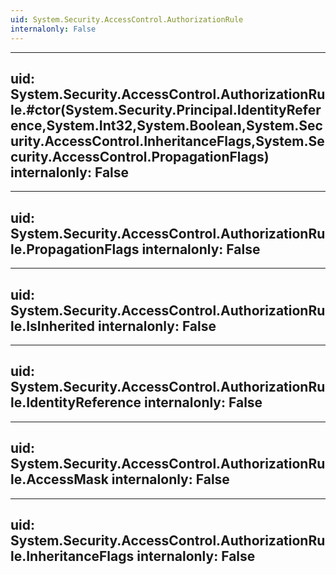 ```yaml
---
uid: System.Security.AccessControl.AuthorizationRule
internalonly: False
---
```


---
uid: System.Security.AccessControl.AuthorizationRule.#ctor(System.Security.Principal.IdentityReference,System.Int32,System.Boolean,System.Security.AccessControl.InheritanceFlags,System.Security.AccessControl.PropagationFlags)
internalonly: False
---

---
uid: System.Security.AccessControl.AuthorizationRule.PropagationFlags
internalonly: False
---

---
uid: System.Security.AccessControl.AuthorizationRule.IsInherited
internalonly: False
---

---
uid: System.Security.AccessControl.AuthorizationRule.IdentityReference
internalonly: False
---

---
uid: System.Security.AccessControl.AuthorizationRule.AccessMask
internalonly: False
---

---
uid: System.Security.AccessControl.AuthorizationRule.InheritanceFlags
internalonly: False
---
